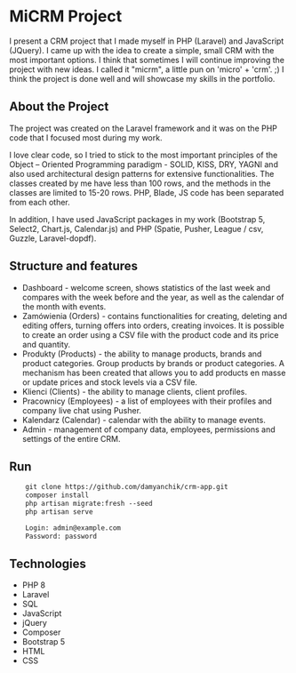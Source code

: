 # MiCRM Project
I present a CRM project that I made myself in PHP (Laravel) and JavaScript (JQuery). I came up with the idea to create a simple, small CRM with the most important options. I think that sometimes I will continue improving the project with new ideas. I called it "micrm", a little pun on 'micro' + 'crm'. ;) I think the project is done well and will showcase my skills in the portfolio.

## About the Project
The project was created on the Laravel framework and it was on the PHP code that I focused most during my work.

I love clear code, so I tried to stick to the most important principles of the Object – Oriented Programming paradigm - SOLID, KISS, DRY, YAGNI and also used architectural design patterns for extensive functionalities. The classes created by me have less than 100 rows, and the methods in the classes are limited to 15-20 rows. PHP, Blade, JS code has been separated from each other.

In addition, I have used JavaScript packages in my work (Bootstrap 5, Select2, Chart.js, Calendar.js) and PHP (Spatie, Pusher, League / csv, Guzzle, Laravel-dopdf).

## Structure and features
* Dashboard - welcome screen, shows statistics of the last week and compares with the week before and the year, as well as the calendar of the month with events.
* Zamówienia (Orders) - contains functionalities for creating, deleting and editing offers, turning offers into orders, creating invoices. It is possible to create an order using a CSV file with the product code and its price and quantity.
* Produkty (Products) - the ability to manage products, brands and product categories. Group products by brands or product categories. A mechanism has been created that allows you to add products en masse or update prices and stock levels via a CSV file.
* Klienci (Clients) - the ability to manage clients, client profiles.
* Pracownicy (Employees) - a list of employees with their profiles and company live chat using Pusher.
* Kalendarz (Calendar) - calendar with the ability to manage events.
* Admin - management of company data, employees, permissions and settings of the entire CRM.

## Run
```html
    git clone https://github.com/damyanchik/crm-app.git
    composer install
    php artisan migrate:fresh --seed
    php artisan serve
```

```html
    Login: admin@example.com
    Password: password
```

## Technologies
* PHP 8
* Laravel
* SQL
* JavaScript
* jQuery
* Composer
* Bootstrap 5
* HTML
* CSS
